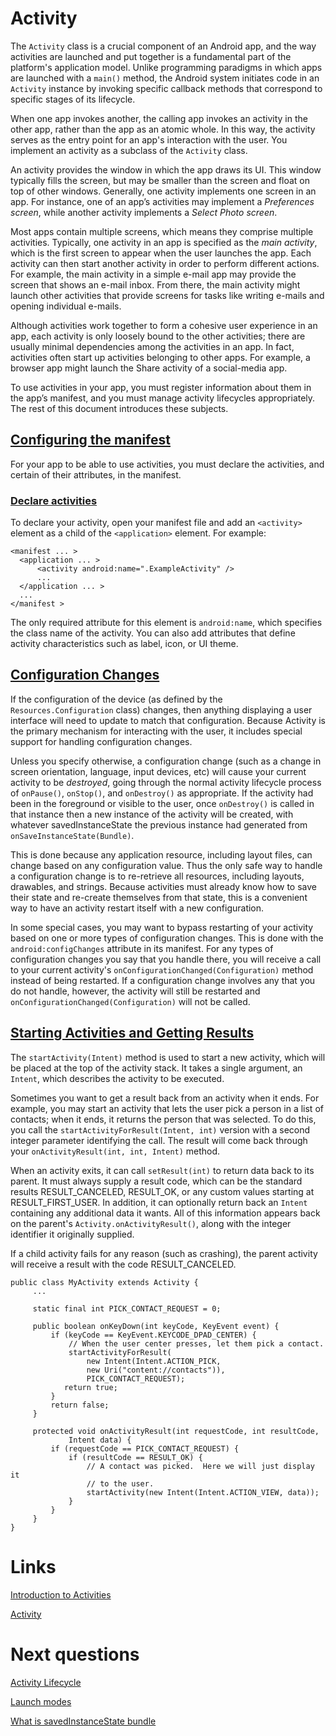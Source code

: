 # Activity
The `Activity` class is a crucial component of an Android app, and the way activities are launched and put together is a fundamental part of the platform's application model. Unlike programming paradigms in which apps are launched with a `main()` method, the Android system initiates code in an `Activity` instance by invoking specific callback methods that correspond to specific stages of its lifecycle.

When one app invokes another, the calling app invokes an activity in the other app, rather than the app as an atomic whole. In this way, the activity serves as the entry point for an app's interaction with the user. You implement an activity as a subclass of the `Activity` class.

An activity provides the window in which the app draws its UI. This window typically fills the screen, but may be smaller than the screen and float on top of other windows. Generally, one activity implements one screen in an app. For instance, one of an app’s activities may implement a *Preferences screen*, while another activity implements a *Select Photo screen*.

Most apps contain multiple screens, which means they comprise multiple activities. Typically, one activity in an app is specified as the *main activity*, which is the first screen to appear when the user launches the app. Each activity can then start another activity in order to perform different actions. For example, the main activity in a simple e-mail app may provide the screen that shows an e-mail inbox. From there, the main activity might launch other activities that provide screens for tasks like writing e-mails and opening individual e-mails.

Although activities work together to form a cohesive user experience in an app, each activity is only loosely bound to the other activities; there are usually minimal dependencies among the activities in an app. In fact, activities often start up activities belonging to other apps. For example, a browser app might launch the Share activity of a social-media app.

To use activities in your app, you must register information about them in the app’s manifest, and you must manage activity lifecycles appropriately. The rest of this document introduces these subjects.

## [Configuring the manifest](https://developer.android.com/guide/components/activities/intro-activities#ctm)

For your app to be able to use activities, you must declare the activities, and certain of their attributes, in the manifest.

### [Declare activities](https://developer.android.com/guide/components/activities/intro-activities#da)
To declare your activity, open your manifest file and add an `<activity>` element as a child of the `<application>` element. For example:

```
<manifest ... >
  <application ... >
      <activity android:name=".ExampleActivity" />
      ...
  </application ... >
  ...
</manifest >
```

The only required attribute for this element is `android:name`, which specifies the class name of the activity. You can also add attributes that define activity characteristics such as label, icon, or UI theme.

## [Configuration Changes](https://developer.android.com/reference/android/app/Activity#configuration-changes)
If the configuration of the device (as defined by the `Resources.Configuration` class) changes, then anything displaying a user interface will need to update to match that configuration. Because Activity is the primary mechanism for interacting with the user, it includes special support for handling configuration changes.

Unless you specify otherwise, a configuration change (such as a change in screen orientation, language, input devices, etc) will cause your current activity to be *destroyed*, going through the normal activity lifecycle process of `onPause()`, `onStop()`, and `onDestroy()` as appropriate. If the activity had been in the foreground or visible to the user, once `onDestroy()` is called in that instance then a new instance of the activity will be created, with whatever savedInstanceState the previous instance had generated from `onSaveInstanceState(Bundle)`.

This is done because any application resource, including layout files, can change based on any configuration value. Thus the only safe way to handle a configuration change is to re-retrieve all resources, including layouts, drawables, and strings. Because activities must already know how to save their state and re-create themselves from that state, this is a convenient way to have an activity restart itself with a new configuration.

In some special cases, you may want to bypass restarting of your activity based on one or more types of configuration changes. This is done with the `android:configChanges` attribute in its manifest. For any types of configuration changes you say that you handle there, you will receive a call to your current activity's `onConfigurationChanged(Configuration)` method instead of being restarted. If a configuration change involves any that you do not handle, however, the activity will still be restarted and `onConfigurationChanged(Configuration)` will not be called.

## [Starting Activities and Getting Results](https://developer.android.com/reference/android/app/Activity#starting-activities-and-getting-results)

The `startActivity(Intent)` method is used to start a new activity, which will be placed at the top of the activity stack. It takes a single argument, an `Intent`, which describes the activity to be executed.

Sometimes you want to get a result back from an activity when it ends. For example, you may start an activity that lets the user pick a person in a list of contacts; when it ends, it returns the person that was selected. To do this, you call the `startActivityForResult(Intent, int)` version with a second integer parameter identifying the call. The result will come back through your `onActivityResult(int, int, Intent)` method.

When an activity exits, it can call `setResult(int)` to return data back to its parent. It must always supply a result code, which can be the standard results RESULT_CANCELED, RESULT_OK, or any custom values starting at RESULT_FIRST_USER. In addition, it can optionally return back an `Intent` containing any additional data it wants. All of this information appears back on the parent's `Activity.onActivityResult()`, along with the integer identifier it originally supplied.

If a child activity fails for any reason (such as crashing), the parent activity will receive a result with the code RESULT_CANCELED.

```
public class MyActivity extends Activity {
     ...

     static final int PICK_CONTACT_REQUEST = 0;

     public boolean onKeyDown(int keyCode, KeyEvent event) {
         if (keyCode == KeyEvent.KEYCODE_DPAD_CENTER) {
             // When the user center presses, let them pick a contact.
             startActivityForResult(
                 new Intent(Intent.ACTION_PICK,
                 new Uri("content://contacts")),
                 PICK_CONTACT_REQUEST);
            return true;
         }
         return false;
     }

     protected void onActivityResult(int requestCode, int resultCode,
             Intent data) {
         if (requestCode == PICK_CONTACT_REQUEST) {
             if (resultCode == RESULT_OK) {
                 // A contact was picked.  Here we will just display it
                 // to the user.
                 startActivity(new Intent(Intent.ACTION_VIEW, data));
             }
         }
     }
}
```

# Links 
[Introduction to Activities](https://developer.android.com/guide/components/activities/intro-activities)

[Activity](https://developer.android.com/reference/android/app/Activity)

# Next questions
[Activity Lifecycle](https://github.com/Kirchhoff-/Android-Interview-Questions/blob/master/Android/Activity%20Lifecycle.md)

[Launch modes](https://github.com/Kirchhoff-/Android-Interview-Questions/blob/master/Android/Launch%20modes.md)

[What is savedInstanceState bundle](https://github.com/Kirchhoff-/Android-Interview-Questions/blob/master/Android/What%20is%20savedInstanceState%20bundle.md)